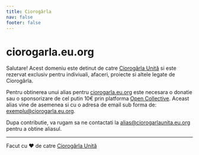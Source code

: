 ```yaml
---
title: Ciorogârla
nav: false
footer: false
---
```


# ciorogarla.eu.org

Salutare! Acest domeniu este detinut de catre [Ciorogârla Unită](https://ciorogarlaunita.eu.org)
si este rezervat exclusiv pentru indiviuali, afaceri, proiecte si altele legate de Ciorogârla.

Pentru obtinerea unui alias pentru [ciorogarla.eu.org](https://ciorogarla.eu.org) este necesara
o donatie sau o sponsorizare de cel putin 10€ prin platforma [Open Collective](https://opencollective.com/ciorogarlaunita).
Aceast alias vine de asemenea si cu o adresa de email sub forma de: exemplu@ciorogarla.eu.org.

Dupa contributie, va rugam sa ne contactati la [alias@ciorogarlaunita.eu.org](mailto:alias@ciorogarlaunita.eu.org) pentru
a obtine aliasul.

*****

Facut cu ❤ de catre [Ciorogârla Unită](https://ciorogarlaunita.eu.org)
